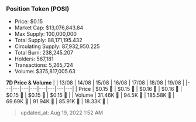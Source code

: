
  ### Position Token (POSI)
  - Price: $0.15
  - Market Cap: $13,076,843.84
  - Max Supply: 100,000,000
  - Total Supply: 88,171,195.432
  - Circulating Supply: 87,932,950.225
  - Total Burn: 238,245.207
  - Holders: 567,181
  - Transactions: 5,265,724
  - Volume: $375,817,005.63

  **7D Price & Volume**
  | | 13&#x2F;08 | 14&#x2F;08 | 15&#x2F;08 | 16&#x2F;08 | 17&#x2F;08 | 18&#x2F;08 | 19&#x2F;08 |
  |---|---|---|---|---|---|---|---|
  | Price | $0.15 🚀 | $0.15 🔻 | $0.16 🚀 | $0.16 🚀 | $0.15 🔻 | $0.15 🔻 | $0.15 🔻 |
  | Volume | 31.46K 🔻 | 94.5K 🚀 | 185.58K 🚀 | 69.69K 🔻 | 91.94K 🚀 | 85.91K 🔻 | 18.33K 🔻 |

  > updated_at: Aug 19, 2022 1:52 AM
